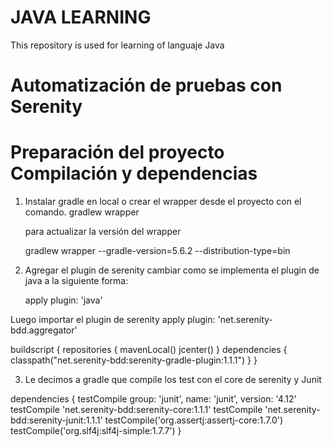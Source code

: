 # JAVA LEARNING
This repository is used for learning of languaje Java

# Automatización de pruebas con Serenity
    
# Preparación del proyecto Compilación y dependencias

1. Instalar gradle en local o crear el wrapper desde el proyecto con el comando.
    gradlew wrapper

   para actualizar la versión del wrapper

   gradlew wrapper --gradle-version=5.6.2 --distribution-type=bin

2. Agregar el plugin de serenity
cambiar como se implementa el plugin de java a la siguiente forma:

    apply plugin: 'java'

Luego importar el plugin de serenity
apply plugin: 'net.serenity-bdd.aggregator'

buildscript {
    repositories {
        mavenLocal()
        jcenter()
    }
    dependencies {
        classpath("net.serenity-bdd:serenity-gradle-plugin:1.1.1")
    }
}

3. Le decimos a gradle que compile los test con el core de serenity y Junit

dependencies {
    testCompile group: 'junit', name: 'junit', version: '4.12'
    testCompile 'net.serenity-bdd:serenity-core:1.1.1'
    testCompile 'net.serenity-bdd:serenity-junit:1.1.1'
    testCompile('org.assertj:assertj-core:1.7.0')
    testCompile('org.slf4j:slf4j-simple:1.7.7')
}
